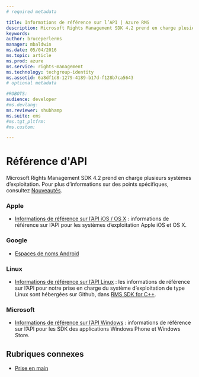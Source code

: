 ```yaml
---
# required metadata

title: Informations de référence sur l’API | Azure RMS
description: Microsoft Rights Management SDK 4.2 prend en charge plusieurs systèmes d’exploitation : Android, iOS, OS X, Linux, Windows Phone et Windows Store.
keywords:
author: bruceperlerms
manager: mbaldwin
ms.date: 05/04/2016
ms.topic: article
ms.prod: azure
ms.service: rights-management
ms.technology: techgroup-identity
ms.assetid: 6a8df1d8-1279-4189-b17d-f128b7ca5643
# optional metadata

#ROBOTS:
audience: developer
#ms.devlang:
ms.reviewer: shubhamp
ms.suite: ems
#ms.tgt_pltfrm:
#ms.custom:

---
```


# Référence d'API

Microsoft Rights Management SDK 4.2 prend en charge plusieurs systèmes d’exploitation. Pour plus d’informations sur des points spécifiques, consultez [Nouveautés](release-notes.md).

### Apple
- [Informations de référence sur l’API iOS / OS X](/rights-management/sdk/4.2/api/iOS/iOS) : informations de référence sur l’API pour les systèmes d’exploitation Apple iOS et OS X.

### Google
- [Espaces de noms Android](android-namespaces.md)

### Linux
- [Informations de référence sur l’API Linux](linux-c-api-reference.md) : les informations de référence sur l’API pour notre prise en charge du système d’exploitation de type Linux sont hébergées sur Github, dans [RMS SDK for C++](http://azuread.github.io/rms-sdk-for-cpp/annotated.html).

### Microsoft
- [Informations de référence sur l’API Windows](/rights-management/sdk/4.2/api/winrt/Microsoft.RightsManagement) : informations de référence sur l’API pour les SDK des applications Windows Phone et Windows Store.

## Rubriques connexes

* [Prise en main](get-started.md)
 

 


<!--HONumber=May16_HO2-->


